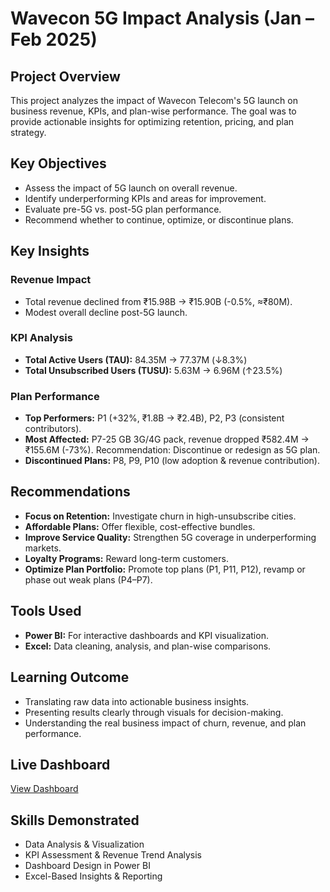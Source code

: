 # Wavecon 5G Impact Analysis (Jan – Feb 2025)

## Project Overview
This project analyzes the impact of Wavecon Telecom's 5G launch on business revenue, KPIs, and plan-wise performance. The goal was to provide actionable insights for optimizing retention, pricing, and plan strategy.

## Key Objectives
- Assess the impact of 5G launch on overall revenue.
- Identify underperforming KPIs and areas for improvement.
- Evaluate pre-5G vs. post-5G plan performance.
- Recommend whether to continue, optimize, or discontinue plans.

## Key Insights
### Revenue Impact
- Total revenue declined from ₹15.98B → ₹15.90B (-0.5%, ≈₹80M).
- Modest overall decline post-5G launch.

### KPI Analysis
- **Total Active Users (TAU):** 84.35M → 77.37M (↓8.3%)  
- **Total Unsubscribed Users (TUSU):** 5.63M → 6.96M (↑23.5%)  

### Plan Performance
- **Top Performers:** P1 (+32%, ₹1.8B → ₹2.4B), P2, P3 (consistent contributors).  
- **Most Affected:** P7-25 GB 3G/4G pack, revenue dropped ₹582.4M → ₹155.6M (-73%). Recommendation: Discontinue or redesign as 5G plan.  
- **Discontinued Plans:** P8, P9, P10 (low adoption & revenue contribution).

## Recommendations
- **Focus on Retention:** Investigate churn in high-unsubscribe cities.  
- **Affordable Plans:** Offer flexible, cost-effective bundles.  
- **Improve Service Quality:** Strengthen 5G coverage in underperforming markets.  
- **Loyalty Programs:** Reward long-term customers.  
- **Optimize Plan Portfolio:** Promote top plans (P1, P11, P12), revamp or phase out weak plans (P4–P7).

## Tools Used
- **Power BI:** For interactive dashboards and KPI visualization.  
- **Excel:** Data cleaning, analysis, and plan-wise comparisons.

## Learning Outcome
- Translating raw data into actionable business insights.  
- Presenting results clearly through visuals for decision-making.  
- Understanding the real business impact of churn, revenue, and plan performance.

## Live Dashboard
[View Dashboard](https://app.powerbi.com/view?r=eyJrIjoiODIyZTlkOTYtNGRmNi00NGQ4LTg4NzUtMzBhMGNjOTJiNDQ0IiwidCI6ImM2ZTU0OWIzLTVmNDUtNDAzMi1hYWU5LWQ0MjQ0ZGM1YjJjNCJ9)

## Skills Demonstrated
- Data Analysis & Visualization  
- KPI Assessment & Revenue Trend Analysis  
- Dashboard Design in Power BI  
- Excel-Based Insights & Reporting
